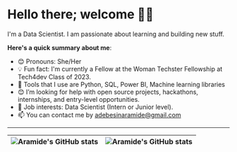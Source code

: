 # Hello there; welcome 👋🏾

I'm a Data Scientist. I am passionate about learning and building new stuff.

**Here's a quick summary about me**:

- 😊 Pronouns: She/Her
- 💡 Fun fact: I'm currently a Fellow at the Woman Techster Fellowship at Tech4dev Class of 2023.
- 🌱 Tools that I use are Python, SQL, Power BI, Machine learning libraries 
- 😊 I’m looking for help with open source projects, hackathons, internships, and entry-level opportunities.
- 💼 Job interests: Data Scientist (Intern or Junior level).
- 📫 You can contact me by adebesinaramide@gmail.com

---

| <img align="center" src="https://github-readme-stats.vercel.app/api?username=Harahmedey&show_icons=true&include_all_commits=true&hide_border=true" alt="Aramide's GitHub stats" /> | <img align="center" src="https://github-readme-stats.vercel.app/api/top-langs/?username=Harahmedey&langs_count=8&layout=compact&hide_border=true" alt="Aramide's GitHub stats" /> |
| ------------- | ------------- |
